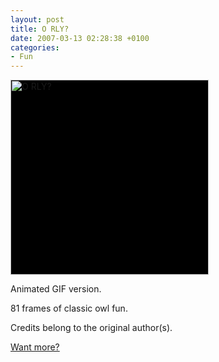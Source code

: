 ```yaml
---
layout: post
title: O RLY?
date: 2007-03-13 02:28:38 +0100
categories:
- Fun
---
```

<img src="http://www.rusiczki.net/blog/blogpics/o-rly.gif" width="317" height="312" alt="O RLY?" title="O RLY?" class="image" style="background: black;" />

Animated GIF version.

81 frames of classic owl fun.

Credits belong to the original author(s).

<a href="http://www.orlyowl.com/">Want more?</a>

